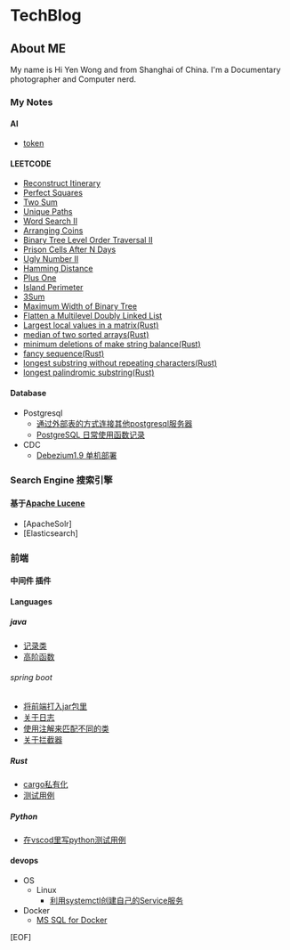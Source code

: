 # TechBlog

## About ME

My name is Hi Yen Wong and from Shanghai of China.
I'm a Documentary photographer and Computer nerd.

### My Notes

#### AI

* [token](blog/AI/about_token.ipynb)

#### LEETCODE

* [Reconstruct Itinerary](blog/coding/Reconstruct_Itinerary.md)
* [Perfect Squares](blog/coding/Perfect_Squares.md)
* [Two Sum](blog/coding/Two_Sum.md)
* [Unique Paths](blog/coding/Unique_Paths.md)
* [Word Search II](blog/coding/Word_Search_II.md)
* [Arranging Coins](blog/coding/Arranging_Coins.md)
* [Binary Tree Level Order Traversal II](blog/coding/Binary_Tree_Level_Order_Traversal_II.md)
* [Prison Cells After N Days](blog/coding/Prison_Cells_After_N_Days.md)
* [Ugly Number II](blog/coding/Ugly_Number_II.md)
* [Hamming Distance](blog/coding/Hamming_Distance.md)
* [Plus One](blog/coding/Plus_One.md)
* [Island Perimeter](blog/coding/Island_Perimeter.md)
* [3Sum](blog/coding/3Sum.md)
* [Maximum Width of Binary Tree](blog/coding/Maximum_Width_of_Binary_Tree.md)
* [Flatten a Multilevel Doubly Linked List](blog/coding/Flatten_a_Multilevel_Doubly_Linked_List.md)
* [Largest local values in a matrix(Rust)](blog/coding/largest-local-values-in-a-matrix.md)
* [median of two sorted arrays(Rust)](blog/coding/median-of-two-sorted-arrays.md)
* [minimum deletions of make string balance(Rust)](blog/coding/minimum-deletions-to-make-string-balanced.md)
* [fancy sequence(Rust)](blog/coding/fancy-sequence.md)
* [longest substring without repeating characters(Rust)](blog/coding/longest-substring-without-repeating-characters.md)
* [longest palindromic substring(Rust)](blog/coding/longest-palindromic-substring.md)

#### Database

* Postgresql
  * [通过外部表的方式连接其他postgresql服务器](blog/database/2020-06-14_pg_fdw_pg.md)
  * [PostgreSQL 日常使用函数记录](blog/database/pgsql_func.md)
* CDC
  * [Debezium1.9 单机部署](blog/database/debezuim_standalone.md)

### Search Engine 搜索引擎

#### 基于[Apache Lucene](https://lucene.apache.org/)

* [ApacheSolr]
* [Elasticsearch]

### 前端

#### 中间件 插件

#### Languages

##### java

* [记录类](blog/program/java/jdk19%2B/record.md)
* [高阶函数](blog/program/java/jdk19+/FunctionAdvance.md)

###### spring boot

* [将前端打入jar包里](blog/program/java/springboot/20230524_frontend.md)
* [关于日志](blog/program/java/springboot/about_log.md)
* [使用注解来匹配不同的类](blog/program/java/springboot/AnnotationClass.md)
* [关于拦截器](blog/program/java/springboot/Interceptors.md)

##### Rust

* [cargo私有化](blog/program/rust/private_cargo.md)
* [测试用例](blog/program/rust/testing.md)

##### Python

* [在vscod里写python测试用例](blog/program/python/test_in_python.md)

#### devops

* OS
  * Linux
    * [利用systemctl创建自己的Service服务](blog/devops/os/linux/create_own_systemctl_service.md)
* Docker
  * [MS SQL for Docker](blog/devops/os/docker/create_mssql_service.md)

[EOF]
